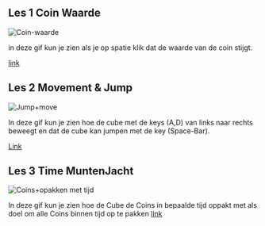 ## Les 1 Coin Waarde
![Coin-waarde](https://github.com/user-attachments/assets/61dfdfe0-d5cb-4199-984f-c42abd13a202)

in deze gif kun je zien als je op spatie klik dat de waarde van de coin stijgt.

[link](Assets/Scripts/NewBehaviourScript)
## Les 2 Movement & Jump
![Jump+move](https://github.com/user-attachments/assets/3b83b839-af25-402c-830a-da6da7f46fcb)

In deze gif kun je zien hoe de cube met de keys (A,D) van links naar rechts beweegt en dat de cube kan jumpen met de key (Space-Bar).

[Link](Assets/Scripts/PlayerControl)

## Les 3 Time MuntenJacht 
![Coins+opakken met tijd](https://github.com/user-attachments/assets/50251057-1693-4bf9-906e-6e347105af41)

In deze gif kun je zien hoe de Cube  de Coins in bepaalde tijd oppakt met als doel om alle Coins binnen tijd op te pakken 
[link](Assets/Scripts/GameManger)

